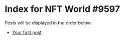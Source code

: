 # Index for NFT World #9597
Posts will be displayed in the order below:

- [Your first post](./001-first.md)

